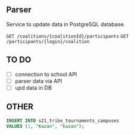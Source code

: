 ## Parser

Service to update data in PostgreSQL database.

`GET /coalitions/{coalitionId}/participants`
`GET /participants/{login}/coalition`

## TO DO
- [ ] connection to school API
- [ ] parser data via API
- [ ] upd data in DB

## OTHER 
``` sql
INSERT INTO s21_tribe_tournaments_campuses 
VALUES (1, "Kazan", "kazan");
```